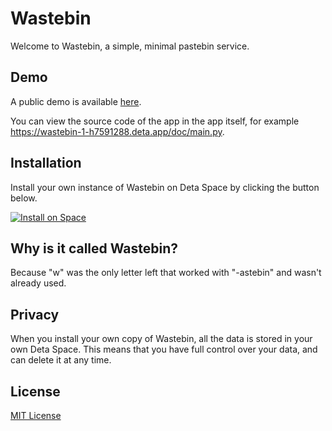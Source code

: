 # Wastebin

Welcome to Wastebin, a simple, minimal pastebin service.

## Demo

A public demo is available [here](https://wastebin-1-h7591288.deta.app/doc/readme.md).

You can view the source code of the app in the app itself, for example <https://wastebin-1-h7591288.deta.app/doc/main.py>.

## Installation

Install your own instance of Wastebin on Deta Space by clicking the button below.

[![Install on Space](https://deta.space/buttons/dark.svg)](https://deta.space/discovery/@lemonpi/wastebin)

## Why is it called Wastebin?

Because "w" was the only letter left that worked with "-astebin" and wasn't already used.

## Privacy

When you install your own copy of Wastebin, all the data is stored in your own Deta Space.
This means that you have full control over your data, and can delete it at any time.

## License

[MIT License](license.txt)
